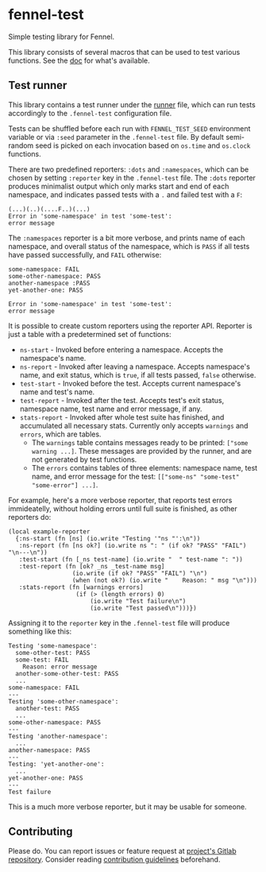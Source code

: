 # fennel-test

Simple testing library for Fennel.

This library consists of several macros that can be used to test various functions.
See the [doc](.doc/test.md) for what's available.

## Test runner

This library contains a test runner under the [runner](./runner) file, which can run tests accordingly to the `.fennel-test` configuration file.

Tests can be shuffled before each run with `FENNEL_TEST_SEED` environment variable or via `:seed` parameter in the `.fennel-test` file.
By default semi-random seed is picked on each invocation based on `os.time` and `os.clock` functions.

There are two predefined reporters: `:dots` and `:namespaces`, which can be chosen by setting `:reporter` key in the `.fennel-test` file.
The `:dots` reporter produces minimalist output which only marks start and end of each namespace, and indicates passed tests with a `.` and failed test with a `F`:

```
(...)(..)(....F..)(...)
Error in 'some-namespace' in test 'some-test':
error message
```

The `:namespaces` reporter is a bit more verbose, and prints name of each namespace, and overall status of the namespace, which is `PASS` if all tests have passed successfully, and `FAIL` otherwise:

```
some-namespace: FAIL
some-other-namespace: PASS
another-namespace :PASS
yet-another-one: PASS

Error in 'some-namespace' in test 'some-test':
error message
```

It is possible to create custom reporters using the reporter API.
Reporter is just a table with a predetermined set of functions:

- `ns-start` - Invoked before entering a namespace.
  Accepts the namespace's name.
- `ns-report` - Invoked after leaving a namespace.
  Accepts namespace's name, and exit status, which is `true`, if all tests passed, `false` otherwise.
- `test-start` - Invoked before the test.
  Accepts current namespace's name and test's name.
- `test-report` - Invoked after the test.
  Accepts test's exit status, namespace name, test name and error message, if any.
- `stats-report` - Invoked after whole test suite has finished, and accumulated all necessary stats.
  Currently only accepts `warnings` and `errors`, which are tables.
  - The `warnings` table contains messages ready to be printed: `["some warning ...]`.
    These messages are provided by the runner, and are not generated by test functions.
  - The `errors` contains tables of three elements: namespace name, test name, and error message for the test: `[["some-ns" "some-test" "some-error"] ...]`.

For example, here's a more verbose reporter, that reports test errors immideatelly, without holding errors until full suite is finished, as other reporters do:

```fennel
(local example-reporter
  {:ns-start (fn [ns] (io.write "Testing '"ns "':\n"))
   :ns-report (fn [ns ok?] (io.write ns ": " (if ok? "PASS" "FAIL") "\n---\n"))
   :test-start (fn [_ns test-name] (io.write "  " test-name ": "))
   :test-report (fn [ok? _ns _test-name msg]
                  (io.write (if ok? "PASS" "FAIL") "\n")
                  (when (not ok?) (io.write "    Reason: " msg "\n")))
   :stats-report (fn [warnings errors]
                   (if (> (length errors) 0)
                       (io.write "Test failure\n")
                       (io.write "Test passed\n")))})
```

Assigning it to the `reporter` key in the `.fennel-test` file will produce something like this:

```
Testing 'some-namespace':
  some-other-test: PASS
  some-test: FAIL
    Reason: error message
  another-some-other-test: PASS
  ...
some-namespace: FAIL
---
Testing 'some-other-namespace':
  another-test: PASS
  ...
some-other-namespace: PASS
---
Testing 'another-namespace':
  ...
another-namespace: PASS
---
Testing: 'yet-another-one':
  ...
yet-another-one: PASS
---
Test failure
```

This is a much more verbose reporter, but it may be usable for someone.

## Contributing

Please do.
You can report issues or feature request at [project's Gitlab repository](https://gitlab.com/andreyorst/fennel-test).
Consider reading [contribution guidelines](https://gitlab.com/andreyorst/fennel-test/-/blob/master/CONTRIBUTING.md) beforehand.
